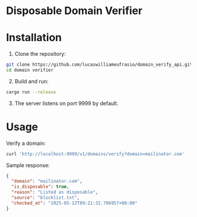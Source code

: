 # Disposable Domain Verifier

# Installation

1. Clone the repository:

``` bash
git clone https://github.com/lucaswilliameufrasio/domain_verify_api.git
cd domain verifier
```

2. Build and run:

``` bash
cargo run --release
```

3. The server listens on port 9999 by default.

# Usage

Verify a domain:

```bash
curl 'http://localhost:9999/v1/domains/verify?domain=mailinator.com'
```

Sample response:

```json
{
  "domain": "mailinator.com",
  "is_disposable": true,
  "reason": "Listed as disposable",
  "source": "blocklist.txt",
  "checked_at": "2025-05-12T09:21:32.796957+00:00"
}
```